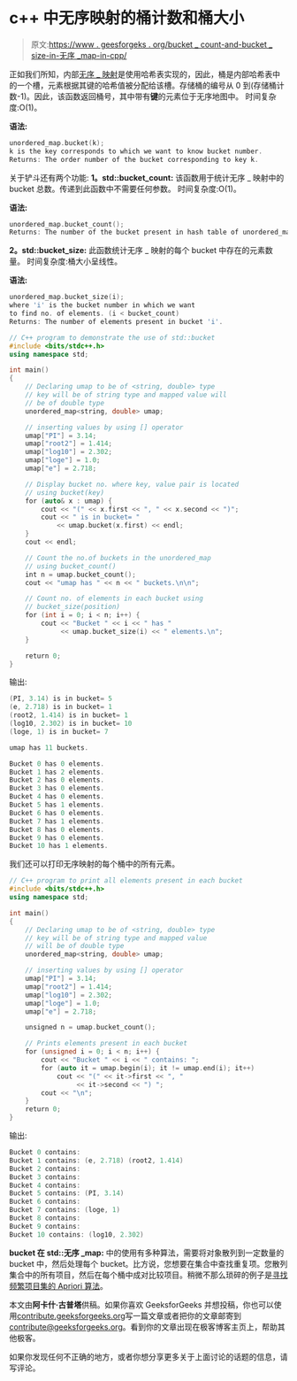 # c++ 中无序映射的桶计数和桶大小

> 原文:[https://www . geesforgeks . org/bucket _ count-and-bucket _ size-in-无序 _map-in-cpp/](https://www.geeksforgeeks.org/bucket_count-and-bucket_size-in-unordered_map-in-cpp/)

正如我们所知，内部[无序 _ 映射](https://www.geeksforgeeks.org/unordered_map-in-stl-and-its-applications/)是使用哈希表实现的，因此，桶是内部哈希表中的一个槽，元素根据其键的哈希值被分配给该槽。存储桶的编号从 0 到(存储桶计数-1)。因此，该函数返回桶号，其中带有**键**的元素位于无序地图中。
时间复杂度:O(1)。

**语法:**

```cpp
unordered_map.bucket(k);
k is the key corresponds to which we want to know bucket number.
Returns: The order number of the bucket corresponding to key k.

```

关于铲斗还有两个功能:
**1。std::bucket_count:** 该函数用于统计无序 _ 映射中的 bucket 总数。传递到此函数中不需要任何参数。
时间复杂度:O(1)。

**语法:**

```cpp
unordered_map.bucket_count();
Returns: The number of the bucket present in hash table of unordered_map.

```

**2。std::bucket_size:** 此函数统计无序 _ 映射的每个 bucket 中存在的元素数量。
时间复杂度:桶大小呈线性。

**语法:**

```cpp
unordered_map.bucket_size(i);
where 'i' is the bucket number in which we want 
to find no. of elements. (i < bucket_count)
Returns: The number of elements present in bucket 'i'.

```

```cpp
// C++ program to demonstrate the use of std::bucket
#include <bits/stdc++.h>
using namespace std;

int main()
{
    // Declaring umap to be of <string, double> type
    // key will be of string type and mapped value will
    // be of double type
    unordered_map<string, double> umap;

    // inserting values by using [] operator
    umap["PI"] = 3.14;
    umap["root2"] = 1.414;
    umap["log10"] = 2.302;
    umap["loge"] = 1.0;
    umap["e"] = 2.718;

    // Display bucket no. where key, value pair is located
    // using bucket(key)
    for (auto& x : umap) {
        cout << "(" << x.first << ", " << x.second << ")";
        cout << " is in bucket= " 
            << umap.bucket(x.first) << endl;
    }
    cout << endl;

    // Count the no.of buckets in the unordered_map 
    // using bucket_count()
    int n = umap.bucket_count();
    cout << "umap has " << n << " buckets.\n\n";

    // Count no. of elements in each bucket using 
    // bucket_size(position)
    for (int i = 0; i < n; i++) {
        cout << "Bucket " << i << " has " 
             << umap.bucket_size(i) << " elements.\n";
    }

    return 0;
}
```

输出:

```cpp
(PI, 3.14) is in bucket= 5
(e, 2.718) is in bucket= 1
(root2, 1.414) is in bucket= 1
(log10, 2.302) is in bucket= 10
(loge, 1) is in bucket= 7

umap has 11 buckets.

Bucket 0 has 0 elements.
Bucket 1 has 2 elements.
Bucket 2 has 0 elements.
Bucket 3 has 0 elements.
Bucket 4 has 0 elements.
Bucket 5 has 1 elements.
Bucket 6 has 0 elements.
Bucket 7 has 1 elements.
Bucket 8 has 0 elements.
Bucket 9 has 0 elements.
Bucket 10 has 1 elements.

```

我们还可以打印无序映射的每个桶中的所有元素。

```cpp
// C++ program to print all elements present in each bucket
#include <bits/stdc++.h>
using namespace std;

int main()
{
    // Declaring umap to be of <string, double> type
    // key will be of string type and mapped value 
    // will be of double type
    unordered_map<string, double> umap;

    // inserting values by using [] operator
    umap["PI"] = 3.14;
    umap["root2"] = 1.414;
    umap["log10"] = 2.302;
    umap["loge"] = 1.0;
    umap["e"] = 2.718;

    unsigned n = umap.bucket_count();

    // Prints elements present in each bucket
    for (unsigned i = 0; i < n; i++) {
        cout << "Bucket " << i << " contains: ";
        for (auto it = umap.begin(i); it != umap.end(i); it++)
            cout << "(" << it->first << ", " 
                 << it->second << ") ";
        cout << "\n";
    }
    return 0;
}
```

输出:

```cpp
Bucket 0 contains: 
Bucket 1 contains: (e, 2.718) (root2, 1.414) 
Bucket 2 contains: 
Bucket 3 contains: 
Bucket 4 contains: 
Bucket 5 contains: (PI, 3.14) 
Bucket 6 contains: 
Bucket 7 contains: (loge, 1) 
Bucket 8 contains: 
Bucket 9 contains: 
Bucket 10 contains: (log10, 2.302) 

```

**bucket 在 std::无序 _map:** 中的使用有多种算法，需要将对象散列到一定数量的 bucket 中，然后处理每个 bucket。比方说，您想要在集合中查找重复项。您散列集合中的所有项目，然后在每个桶中成对比较项目。稍微不那么琐碎的例子是[寻找频繁项目集的 Apriori 算法](https://en.wikipedia.org/wiki/Apriori_algorithm)。

本文由**阿卡什·古普塔**供稿。如果你喜欢 GeeksforGeeks 并想投稿，你也可以使用[contribute.geeksforgeeks.org](http://www.contribute.geeksforgeeks.org)写一篇文章或者把你的文章邮寄到 contribute@geeksforgeeks.org。看到你的文章出现在极客博客主页上，帮助其他极客。

如果你发现任何不正确的地方，或者你想分享更多关于上面讨论的话题的信息，请写评论。
